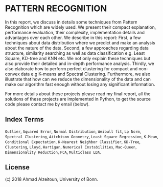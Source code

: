 PATTERN RECOGNITION
==========================================

In this report, we discuss in details some techniques from Pattern Recognition which are widely used. We present their compact explanation, performance evaluation, their complexity, implementation details and advantages over each other. We describe in this report: First, a few techniques about data distribution where we predict and make an analysis about the nature of the data. Second, a few approaches regarding data structure, similarity searching as well as data classification e.g. Least Square, KD-tree and KNN etc. We not only explain these techniques but also provide their detailed and in-depth performance analysis.
Thirdly, we also elaborate how to perform perfect clustering for compact and non-convex data e.g K-means and Spectral Clustering. Furthermore, we also illustrate that how can we reduce the dimensionality of the data and can make our algorithm fast enough without losing any significant information.

For more details about these projects please read my final report, all the solutions of these projects are implemented in Python, to get the source code please contact me by email (below).


## Index Terms

`Outlier`, `Squared Error`, `Normal Distribution`, `Weibull fit`, `Lp Norm`, `Spectral Clustering`, `Aitchison Geometry`, `Least Square Regression`, `K-Mean`, `Conditional Expectation`, `K-Nearest Neighbor Classifier`, `KD-Tree`, `Clustering`, `Lloyd`, `Hartigan`, `Numerical Instabilities`, `Mac-Queen`, `Dimensionality Reduction`, `PCA`, `Multiclass LDA`.


## License

(c) 2018 Ahmad Alzeitoun, University of Bonn.
